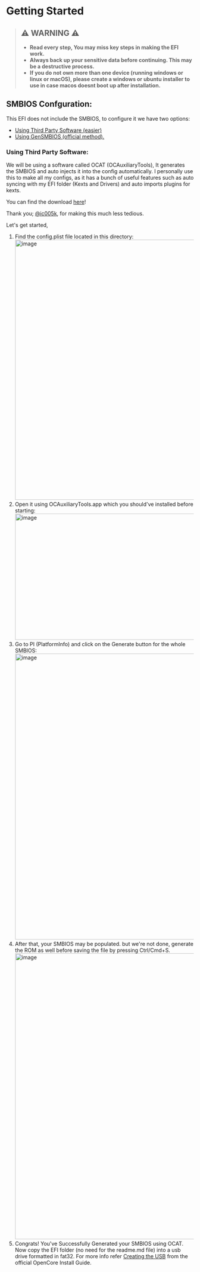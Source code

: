 # Getting Started

> ## ⚠️ WARNING ⚠️
> 
> - **Read every step, You may miss key steps in making the EFI work.**
> - **Always back up your sensitive data before continuing. This may be a destructive process.**
> - **If you do not own more than one device (running windows or linux or macOS), please create a windows or ubuntu installer to use in case macos doesnt boot up after installation.**

## SMBIOS Confguration:

This EFI does not include the SMBIOS, to configure it we have two options:

- [Using Third Party Software (easier)]([https://github.com/sxn4y/dell-latitude-7480-opencore-efi/edit/main/README.md#using-third-party-software](https://github.com/sxn4y/dell-latitude-7480-opencore-efi?tab=readme-ov-file#using-third-party-software))
- [Using GenSMBIOS (official method).](https://dortania.github.io/OpenCore-Install-Guide/config-laptop.plist/kaby-lake.html#platforminfo)

### Using Third Party Software:

We will be using a software called OCAT (OCAuxiliaryTools), It generates the SMBIOS and auto injects it into the config automatically. I personally use this to make all my configs, as it has a bunch of useful features such as auto syncing with my EFI folder (Kexts and Drivers) and auto imports plugins for kexts.

You can find the download [here](https://github.com/ic005k/OCAuxiliaryTools/releases)!

Thank you; [@ic005k](https://github.com/ic005k), for making this much less tedious.

Let's get started,
1. Find the config.plist file located in this directory:<img width="965" height="697" alt="image" src="https://github.com/user-attachments/assets/1ccefe40-4822-474a-ae65-39bd47b65da8" />
2. Open it using OCAuxiliaryTools.app which you should've installed before starting:<img width="634" height="338" alt="image" src="https://github.com/user-attachments/assets/092efa75-b655-4f28-85ed-0de48b4f25c1" />
3. Go to PI (PlatformInfo) and click on the Generate button for the whole SMBIOS:<img width="1164" height="766" alt="image" src="https://github.com/user-attachments/assets/30af06b4-9cec-481a-8d61-ae61323b8648" />
4. After that, your SMBIOS may be populated. but we're not done, generate the ROM as well before saving the file by pressing Ctrl/Cmd+S. <img width="1164" height="766" alt="image" src="https://github.com/user-attachments/assets/caab9397-dda8-4e1b-9603-7458a79fe565" />
5. Congrats! You've Successfully Generated your SMBIOS using OCAT. Now copy the EFI folder (no need for the readme.md file) into a usb drive formatted in fat32. For more info refer [Creating the USB](https://dortania.github.io/OpenCore-Install-Guide/installer-guide/) from the official OpenCore Install Guide.
